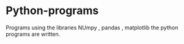 # Python-programs
Programs using the libraries NUmpy , pandas , matplotlib the python programs are written.
